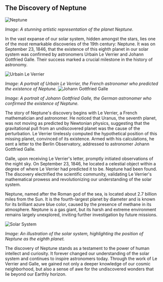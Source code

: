 ## **The Discovery of Neptune**

![Neptune](/img/1695143410696.png)

*Image: A stunning artistic representation of the planet Neptune.*

In the vast expanse of our solar system, hidden amongst the stars, lies one of the most remarkable discoveries of the 19th century: Neptune. It was on September 23, 1846, that the existence of this eighth planet in our solar system was confirmed by astronomers Urbain Le Verrier and Johann Gottfried Galle. Their success marked a crucial milestone in the history of astronomy.

![Urbain Le Verrier](/img/1695143417765.png)

*Image: A portrait of Urbain Le Verrier, the French astronomer who predicted the existence of Neptune.*
![Johann Gottfried Galle](/img/1695143424737.png)

*Image: A portrait of Johann Gottfried Galle, the German astronomer who confirmed the existence of Neptune.*

The story of Neptune's discovery begins with Le Verrier, a French mathematician and astronomer. He noticed that Uranus, the seventh planet, was not moving as predicted by Newtonian physics, suggesting that the gravitational pull from an undiscovered planet was the cause of the perturbation. Le Verrier tirelessly computed the hypothetical position of this missing planet, convinced of its existence. Armed with his calculations, he sent a letter to the Berlin Observatory, addressed to astronomer Johann Gottfried Galle.

Galle, upon receiving Le Verrier's letter, promptly initiated observations of the night sky. On September 23, 1846, he located a celestial object within a degree of where Le Verrier had predicted it to be. Neptune had been found. The discovery electrified the scientific community, validating Le Verrier's mathematical prowess and revolutionizing our understanding of the solar system.

Neptune, named after the Roman god of the sea, is located about 2.7 billion miles from the Sun. It is the fourth-largest planet by diameter and is known for its brilliant azure blue color, caused by the presence of methane in its atmosphere. Neptune is a gas giant, but its harsh and extreme environment remains largely unexplored, inviting further investigation by future missions.

![Solar System](/img/1695143432310.png)

*Image: An illustration of the solar system, highlighting the position of Neptune as the eighth planet.*

The discovery of Neptune stands as a testament to the power of human intellect and curiosity. It forever changed our understanding of the solar system and continues to inspire astronomers today. Through the work of Le Verrier and Galle, we gained not only a deeper knowledge of our cosmic neighborhood, but also a sense of awe for the undiscovered wonders that lie beyond our Earthly horizon.